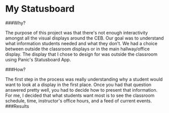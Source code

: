 My Statusboard
===========

###Why?

The purpose of this project was that there's not enough interactivity amongst all the visual displays around the CEB. Our goal was to understand what information students needed and what they don't. We had a choice between outside the classroom displays or in the main hallway/office display. The display that I chose to design for was outside the classroom using Panic's Statusboard App.

###How?

The first step in the process was really understanding why a student would want to look at a display in the first place. Once you had that question answered pretty well, you had to decide how to present that information. For me, I decided that what students want most is to see the classroom schedule, time, instructor's office hours, and a feed of current events.
###Results

